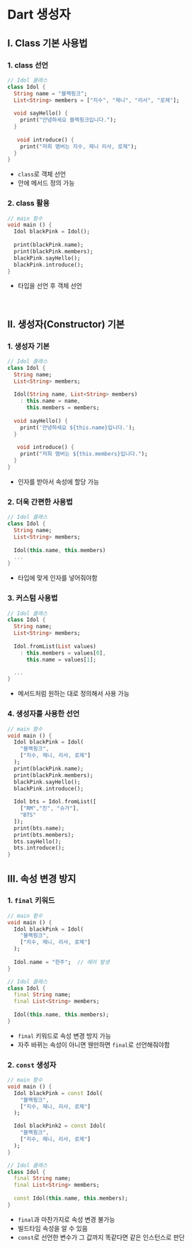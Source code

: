 # Dart 생성자

## Ⅰ. Class 기본 사용법

### 1. class 선언
```dart
// Idol 클래스
class Idol {
  String name = "블랙핑크";
  List<String> members = ["지수", "제니", "리사", "로제"];
  
  void sayHello() {
    print("안녕하세요 블랙핑크입니다.");
  }
  
   void introduce() {
    print("저희 맴버는 지수, 제니 리사, 로제");
  }
}
```
- `class`로 객체 선언
- 안에 메서드 정의 가능

### 2. class 활용
```dart
// main 함수
void main () {
  Idol blackPink = Idol();
  
  print(blackPink.name);
  print(blackPink.members);
  blackPink.sayHello();
  blackPink.introduce();
}
```
- 타입을 선언 후 객체 선언

<br>

## Ⅱ. 생성자(Constructor) 기본

### 1. 생성자 기본
```dart
// Idol 클래스
class Idol {
  String name;
  List<String> members;
  
  Idol(String name, List<String> members)
    : this.name = name,
      this.members = members;
  
  void sayHello() {
    print('안녕하세요 ${this.name}입니다.');
  }
  
   void introduce() {
    print("저희 맴버는 ${this.members}입니다.");
  }
}
```
- 인자를 받아서 속성에 할당 가능

### 2. 더욱 간편한 사용법
```dart
// Idol 클래스
class Idol {
  String name;
  List<String> members;
  
  Idol(this.name, this.members)
  ...
}
```
- 타입에 맞게 인자를 넣어줘야함

### 3. 커스텀 사용법
```dart
// Idol 클래스
class Idol {
  String name;
  List<String> members;
  
  Idol.fromList(List values)
    : this.members = values[0],
      this.name = values[1];

  ...
}
```
- 메서드처럼 원하는 대로 정의해서 사용 가능

### 4. 생성자를 사용한 선언
```dart
// main 함수
void main () {
  Idol blackPink = Idol(
    "블랙핑크",
    ["지수, 제니, 리사, 로제"]    
  );
  print(blackPink.name);
  print(blackPink.members);
  blackPink.sayHello();
  blackPink.introduce();
  
  Idol bts = Idol.fromList([
    ["RM","진", "슈가"], 
    "BTS"
  ]);
  print(bts.name);
  print(bts.members);
  bts.sayHello();
  bts.introduce();
}
```

## Ⅲ. 속성 변경 방지

### 1. `final` 키워드
```dart
// main 함수
void main () {
  Idol blackPink = Idol(
    "블랙핑크",
    ["지수, 제니, 리사, 로제"]    
  );
  
  Idol.name = "한주";  // 에러 발생
}

// Idol 클래스
class Idol {
  final String name;
  final List<String> members;
  
  Idol(this.name, this.members);
}
```
- `final` 키워드로 속성 변경 방지 가능
- 자주 바뀌는 속성이 아니면 웬만하면 `final`로 선언해줘야함

### 2. `const` 생성자
```dart
// main 함수
void main () {
  Idol blackPink = const Idol(
    "블랙핑크",
    ["지수, 제니, 리사, 로제"]    
  );

  Idol blackPink2 = const Idol(
    "블랙핑크",
    ["지수, 제니, 리사, 로제"]    
  );
}

// Idol 클래스
class Idol {
  final String name;
  final List<String> members;
  
  const Idol(this.name, this.members);
}
```
- `final`과 마찬가지로 속성 변경 불가능
- 빌드타임 속성을 알 수 있음
- `const`로 선언한 변수가 그 값까지 똑같다면 같은 인스턴스로 판단